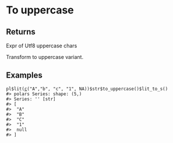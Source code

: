 # To uppercase

## Returns

Expr of Utf8 uppercase chars

Transform to uppercase variant.

## Examples

<pre class='r-example'><code><span class='r-in'><span><span class='va'>pl</span><span class='op'>$</span><span class='fu'>lit</span><span class='op'>(</span><span class='fu'><a href='https://rdrr.io/r/base/c.html'>c</a></span><span class='op'>(</span><span class='st'>"A"</span>,<span class='st'>"b"</span>, <span class='st'>"c"</span>, <span class='st'>"1"</span>, <span class='cn'>NA</span><span class='op'>)</span><span class='op'>)</span><span class='op'>$</span><span class='va'>str</span><span class='op'>$</span><span class='fu'>to_uppercase</span><span class='op'>(</span><span class='op'>)</span><span class='op'>$</span><span class='fu'>lit_to_s</span><span class='op'>(</span><span class='op'>)</span></span></span>
<span class='r-out co'><span class='r-pr'>#&gt;</span> polars Series: shape: (5,)</span>
<span class='r-out co'><span class='r-pr'>#&gt;</span> Series: '' [str]</span>
<span class='r-out co'><span class='r-pr'>#&gt;</span> [</span>
<span class='r-out co'><span class='r-pr'>#&gt;</span> 	"A"</span>
<span class='r-out co'><span class='r-pr'>#&gt;</span> 	"B"</span>
<span class='r-out co'><span class='r-pr'>#&gt;</span> 	"C"</span>
<span class='r-out co'><span class='r-pr'>#&gt;</span> 	"1"</span>
<span class='r-out co'><span class='r-pr'>#&gt;</span> 	null</span>
<span class='r-out co'><span class='r-pr'>#&gt;</span> ]</span>
 </code></pre>